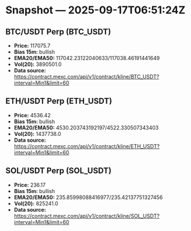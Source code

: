 # Snapshot — 2025-09-17T06:51:24Z

## BTC/USDT Perp (BTC_USDT)
- **Price:** 117075.7
- **Bias 15m:** bullish
- **EMA20/EMA50:** 117042.23122040633/117038.46191441649
- **Vol(20):** 3890501.0
- **Data source:** https://contract.mexc.com/api/v1/contract/kline/BTC_USDT?interval=Min1&limit=60

## ETH/USDT Perp (ETH_USDT)
- **Price:** 4536.42
- **Bias 15m:** bullish
- **EMA20/EMA50:** 4530.203743192197/4522.330507343403
- **Vol(20):** 1437738.0
- **Data source:** https://contract.mexc.com/api/v1/contract/kline/ETH_USDT?interval=Min1&limit=60

## SOL/USDT Perp (SOL_USDT)
- **Price:** 236.17
- **Bias 15m:** bullish
- **EMA20/EMA50:** 235.85998088416977/235.42137751327456
- **Vol(20):** 825241.0
- **Data source:** https://contract.mexc.com/api/v1/contract/kline/SOL_USDT?interval=Min1&limit=60
